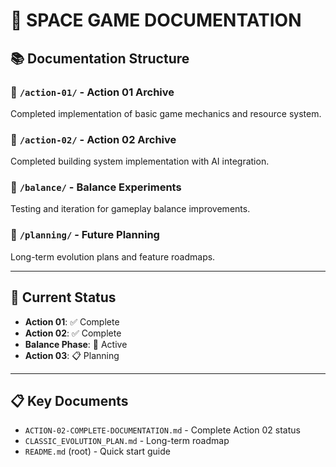 # 📁 SPACE GAME DOCUMENTATION

## 📚 Documentation Structure

### 📂 `/action-01/` - Action 01 Archive
Completed implementation of basic game mechanics and resource system.

### 📂 `/action-02/` - Action 02 Archive  
Completed building system implementation with AI integration.

### 📂 `/balance/` - Balance Experiments
Testing and iteration for gameplay balance improvements.

### 📂 `/planning/` - Future Planning
Long-term evolution plans and feature roadmaps.

---

## 🎯 Current Status

- **Action 01**: ✅ Complete
- **Action 02**: ✅ Complete  
- **Balance Phase**: 🔄 Active
- **Action 03**: 📋 Planning

---

## 📋 Key Documents

- `ACTION-02-COMPLETE-DOCUMENTATION.md` - Complete Action 02 status
- `CLASSIC_EVOLUTION_PLAN.md` - Long-term roadmap
- `README.md` (root) - Quick start guide
